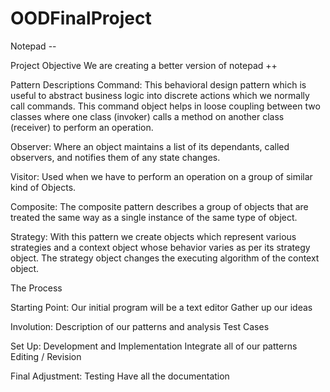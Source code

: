 # OODFinalProject

Notepad --

Project Objective
We are creating a better version of notepad ++

Pattern Descriptions
Command: This behavioral design pattern which is useful to abstract business logic into discrete actions which we normally call commands. This command object helps in loose coupling between two classes where one class (invoker) calls a method on another class (receiver) to perform an operation.

Observer: Where an object maintains a list of its dependants, called observers, and notifies them of any state changes.

Visitor: Used when we have to perform an operation on a group of similar kind of Objects.

Composite: The composite pattern describes a group of objects that are treated the same way as a single instance of the same type of object. 

Strategy: With this pattern we create objects which represent various strategies and a context object whose behavior varies as per its strategy object. The strategy object changes the executing algorithm of the context object.


The Process

Starting Point:
  Our initial program will be a text editor
  Gather up our ideas

Involution:
  Description of our patterns and analysis
  Test Cases

Set Up:
  Development and Implementation
  Integrate all of our patterns
  Editing / Revision

Final Adjustment:
  Testing
  Have all the documentation
